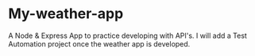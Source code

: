 # My-weather-app
A Node &amp; Express App to practice developing with API's. I will add a Test Automation project once the weather app is developed.
